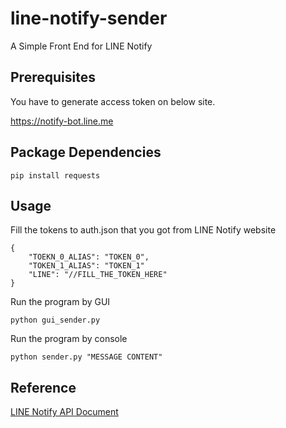 # line-notify-sender
A Simple Front End for LINE Notify

## Prerequisites

You have to generate access token on below site.

https://notify-bot.line.me

## Package Dependencies

```
pip install requests
```

## Usage

Fill the tokens to auth.json that you got from LINE Notify website
```
{
    "TOEKN_0_ALIAS": "TOKEN_0",
    "TOKEN_1_ALIAS": "TOKEN_1"
    "LINE": "//FILL_THE_TOKEN_HERE"
}
```

Run the program by GUI
```
python gui_sender.py
```

Run the program by console
```
python sender.py "MESSAGE CONTENT"
```

## Reference

[LINE Notify API Document](https://notify-bot.line.me/doc/)
